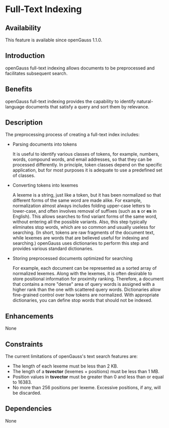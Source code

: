 # Full-Text Indexing<a name="EN-US_TOPIC_0000001088566342"></a>

## Availability<a name="section3480125215575"></a>

This feature is available since openGauss 1.1.0.

## Introduction<a name="section5814521587"></a>

openGauss full-text indexing allows documents to be preprocessed and facilitates subsequent search.

## Benefits<a name="section148987345811"></a>

openGauss full-text indexing provides the capability to identify natural-language documents that satisfy a query and sort them by relevance.

## Description<a name="section117041846581"></a>

The preprocessing process of creating a full-text index includes:

-   Parsing documents into tokens

    It is useful to identify various classes of tokens, for example, numbers, words, compound words, and email addresses, so that they can be processed differently. In principle, token classes depend on the specific application, but for most purposes it is adequate to use a predefined set of classes.

-   Converting tokens into lexemes

    A lexeme is a string, just like a token, but it has been normalized so that different forms of the same word are made alike. For example, normalization almost always includes folding upper-case letters to lower-case, and often involves removal of suffixes \(such as  **s**  or  **es**  in English\). This allows searches to find variant forms of the same word, without entering all the possible variants. Also, this step typically eliminates stop words, which are so common and usually useless for searching. \(In short, tokens are raw fragments of the document text, while lexemes are words that are believed useful for indexing and searching.\) openGauss uses dictionaries to perform this step and provides various standard dictionaries.

-   Storing preprocessed documents optimized for searching

    For example, each document can be represented as a sorted array of normalized lexemes. Along with the lexemes, it is often desirable to store positional information for proximity ranking. Therefore, a document that contains a more "dense" area of query words is assigned with a higher rank than the one with scattered query words. Dictionaries allow fine-grained control over how tokens are normalized. With appropriate dictionaries, you can define stop words that should not be indexed.


## Enhancements<a name="section21149265913"></a>

None

## Constraints<a name="section51513617597"></a>

The current limitations of openGauss's text search features are:

-   The length of each lexeme must be less than 2 KB.
-   The length of a  **tsvector**  \(lexemes + positions\) must be less than 1 MB.
-   Position values in  **tsvector**  must be greater than 0 and less than or equal to 16383.
-   No more than 256 positions per lexeme. Excessive positions, if any, will be discarded.

## Dependencies<a name="section20491151513592"></a>

None

